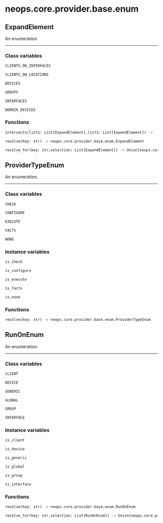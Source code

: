 # neops.core.provider.base.enum
## ExpandElement
An enumeration.

----------
### Class variables
```python
CLIENTS_ON_INTERFACES
```
```python
CLIENTS_ON_LOCATIONS
```
```python
DEVICES
```
```python
GROUPS
```
```python
INTERFACES
```
```python
NORNIR_DEVICES
```
### Functions
```python
intersects(list1: List[ExpandElement],list2: List[ExpandElement]) -> 
```
```python
resolve(key: str) -> neops.core.provider.base.enum.ExpandElement
```
```python
resolve_for(key: str,selection: List[ExpandElement]) -> Union[neops.core.provider.base.enum.ExpandElement, NoneType]
```
## ProviderTypeEnum
An enumeration.

----------
### Class variables
```python
CHECK
```
```python
CONFIGURE
```
```python
EXECUTE
```
```python
FACTS
```
```python
NONE
```
### Instance variables
```python
is_check
```
```python
is_configure
```
```python
is_execute
```
```python
is_facts
```
```python
is_none
```
### Functions
```python
resolve(key: str) -> neops.core.provider.base.enum.ProviderTypeEnum
```
## RunOnEnum
An enumeration.

----------
### Class variables
```python
CLIENT
```
```python
DEVICE
```
```python
GENERIC
```
```python
GLOBAL
```
```python
GROUP
```
```python
INTERFACE
```
### Instance variables
```python
is_client
```
```python
is_device
```
```python
is_generic
```
```python
is_global
```
```python
is_group
```
```python
is_interface
```
### Functions
```python
resolve(key: str) -> neops.core.provider.base.enum.RunOnEnum
```
```python
resolve_for(key: str,selection: List[RunOnEnum]) -> Union[neops.core.provider.base.enum.RunOnEnum, NoneType]
```